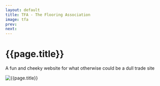 ```yaml
---
layout: default
title: TFA - The Flooring Association
image: tfa
prev: 
next:
---
```


# {{page.title}}

A fun and cheeky website for what otherwise could be a dull trade site

![{{page.title}}]({{page.image}}.webp "{{page.title}}")
